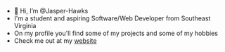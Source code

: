 - 👋 Hi, I’m @Jasper-Hawks
- I'm a student and aspiring Software/Web Developer from Southeast Virginia
- On my profile you'll find some of my projects and some of my hobbies
- Check me out at my [website](jasperhawks.netlify.app)

